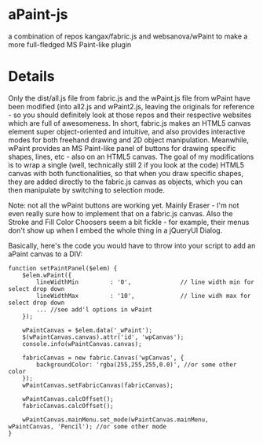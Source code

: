 aPaint-js
=========

a combination of repos kangax/fabric.js and websanova/wPaint to make a more full-fledged MS Paint-like plugin

Details
=======

Only the dist/all.js file from fabric.js and the wPaint.js file from wPaint have been modified (into all2.js and wPaint2.js, leaving the originals for reference - so you should definitely look at those repos and their respective websites which are full of awesomeness.  In short, fabric.js makes an HTML5 canvas element super object-oriented and intuitive, and also provides interactive modes for both freehand drawing and 2D object manipulation.  Meanwhile, wPaint provides an MS Paint-like panel of buttons for drawing specific shapes, lines, etc - also on an HTML5 canvas.  The goal of my modifications is to wrap a single (well, technically still 2 if you look at the code) HTML5 canvas with both functionalities, so that when you draw specific shapes, they are added directly to the fabric.js canvas as objects, which you can then manipulate by switching to selection mode.

Note: not all the wPaint buttons are working yet.  Mainly Eraser - I'm not even really sure how to implement that on a fabric.js canvas.  Also the Stroke and Fill Color Choosers seem a bit fickle - for example, their menus don't show up when I embed the whole thing in a jQueryUI Dialog.

Basically, here's the code you would have to throw into your script to add an aPaint canvas to a DIV:

	function setPaintPanel($elem) {
		$elem.wPaint({
			lineWidthMin         : '0',              // line width min for select drop down
			lineWidthMax         : '10',             // line widh max for select drop down
			... //see add'l options in wPaint
		});
	
		wPaintCanvas = $elem.data('_wPaint');
		$(wPaintCanvas.canvas).attr('id', 'wpCanvas');
		console.info(wPaintCanvas.canvas);
	
		fabricCanvas = new fabric.Canvas('wpCanvas', {
			backgroundColor: 'rgba(255,255,255,0.0)', //or some other color
		});
		wPaintCanvas.setFabricCanvas(fabricCanvas);
	
		wPaintCanvas.calcOffset();
		fabricCanvas.calcOffset();
	
		wPaintCanvas.mainMenu.set_mode(wPaintCanvas.mainMenu, wPaintCanvas, 'Pencil'); //or some other mode
	}

